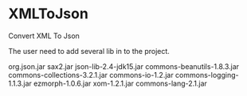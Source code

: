 XMLToJson
=========

Convert XML To Json

The user need to add several lib in to the project. 

org.json.jar
sax2.jar
json-lib-2.4-jdk15.jar
commons-beanutils-1.8.3.jar
commons-collections-3.2.1.jar
commons-io-1.2.jar
commons-logging-1.1.3.jar
ezmorph-1.0.6.jar
xom-1.2.1.jar
commons-lang-2.1.jar
